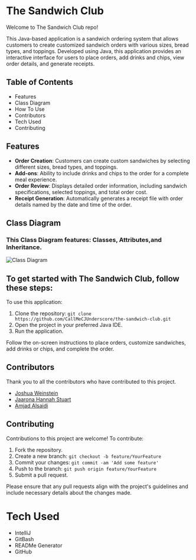 # The Sandwich Club

Welcome to The Sandwich Club repo!

This Java-based application is a sandwich ordering system that allows customers to create customized sandwich orders with various sizes, bread types, and toppings. Developed using Java, this application provides an interactive interface for users to place orders, add drinks and chips, view order details, and generate receipts.

## Table of Contents
- Features
- Class Diagram
- How To Use
- Contributors
- Tech Used
- Contributing


## Features

- **Order Creation**: Customers can create custom sandwiches by selecting different sizes, bread types, and toppings.
- **Add-ons**: Ability to include drinks and chips to the order for a complete meal experience.
- **Order Review**: Displays detailed order information, including sandwich specifications, selected toppings, and total order cost.
- **Receipt Generation**: Automatically generates a receipt file with order details named by the date and time of the order.


## Class Diagram
### This Class Diagram features: Classes, Attributes,and Inheritance.
![Class Diagram](https://i.ibb.co/g45xrRv/The-Sandwich-Club-Class-Diagram-Page-1.png)


## To get started with The Sandwich Club, follow these steps:


To use this application:

1. Clone the repository: `git clone https://github.com/CallMeCJUnderscore/the-sandwich-club.git`
2. Open the project in your preferred Java IDE.
3. Run the application.

Follow the on-screen instructions to place orders, customize sandwiches, add drinks or chips, and complete the order.

## Contributors

Thank you to all the contributors who have contributed to this project.

- [Joshua Weinstein](https://github.com/CallMeCJUnderscore)
- [Jaarona Hannah Stuart](https://github.com/codenamehannah)
- [Amjad Alsaidi](https://github.com/amjadalsaidi)

## Contributing

Contributions to this project are welcome! To contribute:

1. Fork the repository.
2. Create a new branch: `git checkout -b feature/YourFeature`
3. Commit your changes: `git commit -am 'Add some feature'`
4. Push to the branch: `git push origin feature/YourFeature`
5. Submit a pull request.

Please ensure that any pull requests align with the project's guidelines and include necessary details about the changes made.

# Tech Used

- IntelliJ
- GitBash
- READMe Generator
- GitHub